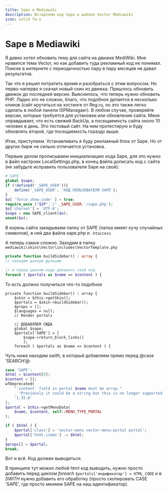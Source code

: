 ```yaml
---
title: Sape в Mediawiki
description: Вставляем код Sape в шаблон Vector Mediawiki
icon: solid fa-s
---
```


# Sape в Mediawiki

Я давно хотел обновить тему для сайта на движке MediWiki. Мне нравится тема Vector, но как добавить туда рекламный код не понимал. Поиске в интернете с периодичностью пару в пару месяцев не давал результатов.

Так что я решил потратить время и разобраться с этим вопросом. Но перво-наперво я скачал новый скин из движка. Пришлось обновить движок до последней версии. Выяснилось, что теперь нужно обновить PHP. Ладно это не сложно, благо, что подобное делается в несколько кликов (сайт крутиться на хостинге от Reg.ru, но это также легко сделать в любой панели ISPManagaer). В любом случае, проверяйте версии, которые требуется для установки или обновления сайта. Меня оправдывает, что есть свежий BackUp, а посещаемость сайта около 10 человек в день. Это тестовый сайт. На нем протестирую и буду обновлять второй, где посещаемость гораздо выше.

Итак, приступаем. Устанавливать я буду рекламный блок от Sape. Но от других бирж не сильно отличается установка.

Первым делом прописываем инициализацию кода Sape, для это нужно в файл настроек LocalSettings.php, в конец файла дописать код с сайта (не забудьте исправить пользователя Sape на свой):

```php
# SAPE
global $sape;
if (!defined('_SAPE_USER')){
    define('_SAPE_USER', 'КОД ПОЛЬЗОВАТЕЛЯ SAPE');
}
$o[ 'force_show_code' ] = true;
require_once ("$IP".'/'._SAPE_USER.'/sape.php');
$o['charset'] = 'UTF-8';
$sape = new SAPE_client($o);
unset($o);
```

В корень сайта закидываем папку от SAPE (папка имеет кучу случайных символов), в ней два файла sape.php и `.htaccess`

А теперь самое сложно. Заходим в папку `mediawiki\skins\Vector\includes\VectorTemplate.php`

```php
private function buildSidebar() : array {
// находим данную функцию

// и перед циклом надо добавить свой код
foreach ( $portals as $name => $content ) {
```

То есть должно получиться что-то подобное

```php{8,9,10,11,12}
private function buildSidebar() : array {
    $skin = $this->getSkin();
    $portals = $skin->buildSidebar();
    $props = [];
    $languages = null;
    // Render portals

    // ДОБАВЛЯЕМ СЮДА
    global $sape;
    $portals['SAPE'] = [
        $sape->return_block_links()
        ];
    foreach ( $portals as $name => $content ) {
```

Чуть ниже находим *swith*, в который добавляем прямо перед @case ‘SEARCH’@:

```php
case 'SAPE':
$html = $content[0];
$content = [];
wfDeprecated(
    "`content` field in portal $name must be array."
    . "Previously it could be a string but this is no longer supported.",
    '1.35.0'
);
$portal = $this->getMenuData(
    $name, $content, self::MENU_TYPE_PORTAL
);

if ( $html ) {
    $portal['class'] = 'vector-menu vector-menu-portal portal';
    $portal['html-items'] .= $html;
}
$props[] = $portal;
break;
```

Вот и всё. Код должен выводиться.

В принципе тут можно любой html код выводить, нужно просто добавить перед циклом *foreach* `$portals['индификатор'] = HTML_CODE` и в *SWITH* нужно добавить его обработку (просто скопировать CASE 'SAPE', где просто меняем SAPE на наш идентификатор).
